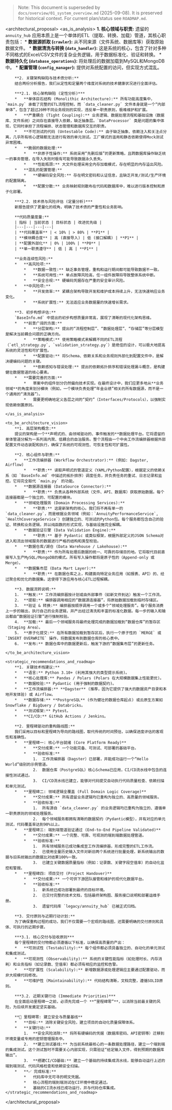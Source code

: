 > Note: This document is superseded by `docs/overview/01_system_overview.md` (2025-09-08). It is preserved for historical context. For current plan/status see `ROADMAP.md`.

<architectural_proposal>
    <as_is_analysis>
        **1. 核心领域与职责:**
        遗留的 `annuity_hub` 应用本质上是一个单体的ETL（提取、转换、加载）管道，其核心职责包括：
        *   **数据源抓取 (`crawler`):** 从不同来源（文件系统、数据库等）获取原始数据文件。
        *   **数据清洗与转换 (`data_handler`):** 这是系统的核心，包含了针对多种不同格式的Excel/CSV文件的复杂业务逻辑，用于数据标准化、验证和转换。
        *   **数据持久化 (`database_operations`):** 将处理后的数据加载到MySQL和MongoDB中。
        *   **配置管理 (`config_manager`):** 提供对系统配置的访问，但实现方式混乱。

        **2. 关键架构缺陷与技术债分析:**
        结合两份分析报告，我们从定性和定量两个维度对系统的技术健康状况进行全面评估。

        ***2.1. 核心架构缺陷 (定性分析)***
        *   **单体巨石结构 (Monolithic Architecture):** 所有功能高度集中，`main.py` 承载了完整的ETL流程控制，而 `data_cleaner.py` 文件本身就是一个“内部单体”，包含了超过20种不同业务规则的实现，违反单一职责原则，极难维护和扩展。
        *   **严重耦合 (Tight Coupling):** 业务逻辑、数据处理流程和基础设施（数据库、文件系统）之间存在直接导入依赖，缺乏抽象层。`DataProcessor` 类是问题的集中体现，它同时承担了流程编排、状态管理和数据库交互的职责。
        *   **不可测试的代码 (Untestable Code):** 由于缺乏抽象、依赖注入和关注点分离，几乎所有核心逻辑都无法进行有效的单元测试。工厂模式的滥用和静态依赖使得Mock测试异常困难。
        *   **脆弱的数据处理:**
            *   **非原子性操作:** 系统采用“先删后插”的更新策略，且跨数据库操作缺乏统一的事务管理，在导入失败时极有可能导致数据永久丢失。
            *   **性能瓶颈:** 大文件处理采用全内存加载模式，存在明显的内存溢出风险。
        *   **混乱的配置管理:**
            *   **硬编码安全风险:** 存在明文密码和认证信息，且缺乏开发/测试/生产环境的配置隔离。
            *   **配置分散:** 业务映射规则散布在代码和数据库中，难以进行版本控制和原子化部署。

        ***2.2. 技术债与风险评估 (定量分析)***
        新报告提供了更量化的视角，明确了技术债的严重性和业务影响。

        **代码质量度量:**
        | 指标 | 当前状态 | 目标状态 | 改进优先级 |
        |---|---|---|---|
        | **代码覆盖率** | < 10% | > 80% | **P1** |
        | **模块耦合度** | 高 (直接导入) | 低 (接口解耦) | **P1** |
        | **配置外部化** | 0% | 100% | **P0** |
        | **单一职责遵守** | 低 | 高 | **P1** |

        **业务连续性风险:**
        *   **高风险项:**
            *   **数据一致性:** 缺乏事务管理，重构和运行期间都可能导致数据不一致。
            *   **系统可用性:** 单点故障风险高，任一组件故障将导致整体系统中断。
            *   **安全合规:** 硬编码凭据存在严重的安全审计风险。
        *   **中风险项:**
            *   **开发效率:** 紧耦合架构导致开发和维护成本持续上升，无法快速响应业务变化。
            *   **系统扩展性:** 无法适应业务数据量的快速增长需求。

        **3. 初步构想评估:**
        `BaseInfo.md` 中提出的初步构想质量非常高，展现了清晰的现代化架构思维。
        *   **前景广阔的方面:**
            *   **分层架构:** 提出的“流程控制层”、“数据处理层”、“存储层”等分层模型是解决当前耦合问题的正确方向。
            *   **策略模式:** 使用策略模式来解耦不同的ETL流程（`etl_strategy.py`, `validation_strategy.py`）是绝佳的设计，可以极大地提高系统的灵活性和可扩展性。
            *   **配置驱动:** 将Schema、依赖关系和业务规则外部化到配置文件中，是解决硬编码问题的关键。
            *   **依赖感知与错误处理:** 提出的依赖拓扑排序和错误处理漏斗概念，是构建健壮数据管道的核心要素。
        *   **需要完善的方面:**
            *   草案中的组件划分仍然偏向技术实现。在最终设计中，我们应更多地从**业务领域**的角度来划分模块（例如，一个模块负责处理“年金业绩”相关的所有数据源，而不是一个通用的“清洗器”）。
            *   需要更明确地定义各层之间的“契约”（Interfaces/Protocols），以强制实现依赖倒置原则。

    </as_is_analysis>

    <to_be_architecture_vision>
        **1. 高层架构概念:**
        提议的架构是一个**声明式的、由领域驱动的、事件触发的**数据处理平台。它将遗留的单体管道分解为一系列高内聚、低耦合的自治服务。整个流程由一个中央工作流编排器根据外部配置文件动态装配和执行，确保了系统的可观测性、可恢复性和可扩展性。

        **2. 核心组件与职责:**
        *   **工作流编排器 (Workflow Orchestrator):** (例如: Dagster, Airflow)
            *   **职责:** 读取声明式的管道定义（YAML/Python配置），根据定义的依赖关系（如 `BaseInfo.md` 中描述的拓扑排序）调度任务，并负责任务的重试、日志记录和监控。它将完全取代 `main.py` 的功能。
        *   **数据源连接器 (DataSource Connector):**
            *   **职责:** 负责从各种外部系统（文件、API、数据库）获取原始数据。每个连接器都是一个独立的、可配置的模块。
        *   **领域处理服务 (Domain Processing Services):**
            *   **职责:** 这是新架构的核心。我们将不再有单一的 `data_cleaner.py`，而是根据业务领域（例如：`AnnuityPerformanceService`, `HealthCoverageService`）创建独立的、可测试的Python包。每个服务都包含自己的验证、转换和业务逻辑，并以纯函数的形式实现，与基础设施完全解耦。
        *   **数据验证引擎 (Data Validation Engine):**
            *   **职责:** 基于 Pydantic 或类似框架，根据外部定义的JSON Schema对进入和流出领域服务的数据进行严格的结构和类型校验。
        *   **数据仓库/湖仓 (Data Warehouse / Lakehouse):**
            *   **职责:** 作为所有处理后数据的统一、可靠的存储目的地。它将取代目前直接写入生产MySQL/MongoDB的模式。所有写入操作都将是原子性的（Append-only 或 Merge）。
        *   **数据集市层 (Data Mart Layer):**
            *   **职责:** 在数据仓库之上，构建面向特定业务应用（如报表、API）的、经过聚合和优化的数据集。这使得下游应用与核心ETL过程解耦。

        **3. 数据流转说明:**
        1.  **触发:** 工作流编排器按计划或由外部事件（如新文件到达）触发一个工作流。
        2.  **提取:** 编排器调用相应的“数据源连接器”，将原始数据加载到临时存储区。
        3.  **验证 & 转换:** 编排器按顺序调用一个或多个“领域处理服务”。每个服务消费上一步的输出，执行自己的业务逻辑，并产出经过清洗和丰富的标准化数据。每一步的输入和输出都由“数据验证引擎”进行强制校验。
        4.  **加载:** 最后一个领域服务将最终处理完成的数据加载到“数据仓库”的暂存区（Staging Area）。
        5.  **原子化提交:** 在所有数据加载到暂存区后，执行一个原子性的 `MERGE` 或 `INSERT OVERWRITE` 操作，将数据发布到数据仓库的核心表中。
        6.  **发布:** 数据仓库中的数据更新后，触发下游的“数据集市层”的更新任务。

    </to_be_architecture_vision>

    <strategic_recommendations_and_roadmap>
        **1. 关键技术栈建议:**
        *   **语言:** Python 3.10+ (利用其强大的类型提示系统)。
        *   **核心处理库:** Pandas / Polars (Polars 在大规模数据集上性能更优)。
        *   **数据校验:** Pydantic (用于强制的数据契约)。
        *   **工作流编排器:** **Dagster** (推荐，因为它提供了强大的数据资产目录和本地开发体验) 或 Airflow。
        *   **数据存储:** **PostgreSQL** (作为健壮的数据仓库起点) 或云原生方案如 Snowflake / BigQuery / Databricks。
        *   **测试框架:** Pytest。
        *   **CI/CD:** GitHub Actions / Jenkins。

        **2. 里程碑驱动的重构路线图:**
        我们采用以目标和里程碑为导向的路线图，取代传统的时间预估，以确保进度评估的客观性和准确性。
        *   **里程碑一: 核心平台就绪 (Core Platform Ready)**
            *   **交付成果:** 一个功能完备、可测试、可部署的基础平台。
            *   **验收标准:**
                1.  工作流编排器（Dagster）已部署，并能成功运行一个“Hello World”级别的示例管道。
                2.  数据仓库（PostgreSQL）核心Schema已应用，CI/CD流水线中包含的连接性测试通过。
                3.  CI/CD流水线已建立，能够对代码提交自动执行代码质量检查、依赖扫描和单元测试。
        *   **里程碑二: 领域逻辑全覆盖 (Full Domain Logic Coverage)**
            *   **交付成果:** 所有遗留业务逻辑均已重构为独立的、高质量的领域服务。
            *   **验收标准:**
                1.  所有源自 `data_cleaner.py` 的业务逻辑均已重构为独立的、遵循单一职责原则的领域处理服务。
                2.  每个领域服务都拥有清晰的数据契约（Pydantic模型），并有对应的单元测试，代码覆盖率达到90%以上。
        *   **里程碑三: 端到端管道验证通过 (End-to-End Pipeline Validated)**
            *   **交付成果:** 一个完整、可靠、可观测的端到端数据处理管道。
            *   **验收标准:**
                1.  所有领域服务已成功集成至工作流编排器，形成完整的ETL工作流。
                2.  已使用全量历史输入文件对新旧两个系统进行批量处理，新系统输出的数据与旧系统输出的数据比对结果100%一致。
                3.  已建立关键数据质量指标（例如：记录数、关键字段空值率）的自动化监控和警报。
        *   **里程碑四: 项目交付 (Project Handover)**
            *   **交付成果:** 一个可供下游团队接管和维护的现代化数据平台。
            *   **验收标准:**
                1.  新系统已成功部署到最终的目标环境。
                2.  已交付完整的技术文档，包括最终架构图、服务接口说明和部署运维手册。
                3.  遗留代码库 `legacy/annuity_hub` 已被正式归档。

        **3. 交付原则与近期行动计划:**
        为了确保重构过程的成功，我们不仅需要一个宏观的路线图，还需要明确的交付原则和具体、可执行的近期步骤。

        ***3.1. 核心交付与验收原则***
        每个里程碑的交付物都必须遵循以下标准，以确保高质量的产出：
        *   **可测试性 (Testability):** 每个组件都必须具备独立的、自动化的单元测试和集成测试。
        *   **可观测性 (Observability):** 系统的关键性能指标（如处理时长、内存消耗）和业务指标（如记录数、空值率）都必须有相应的监控和告警。
        *   **可扩展性 (Scalability):** 新增数据源或处理逻辑应主要通过配置驱动，而非大规模代码修改。
        *   **可维护性 (Maintainability):** 代码结构清晰，文档完整，遵循SOLID原则。

        ***3.2. 近期关键行动 (Immediate Priorities)***
        在全面启动里程碑一之前，必须先完成一个 **“里程碑零”**，以消除当前最关键的风险，为后续开发奠定坚实基础。

        **🎯 里程碑零: 建立安全与质量基线**
        *   **目标:** 消除关键安全风险，建立项目的自动化质量保障体系。
        *   **关键行动:**
            1.  **安全风险消除:** 将所有硬编码的凭据（数据库密码、API密钥等）迁移到环境变量或专用的密钥管理服务中。
            2.  **建立测试基线:** 为当前系统最核心的一条数据处理路径，建立一个端到端的集成测试。这个测试暂时不需要关心内部实现，只需验证“给定输入文件，得到预期的数据库输出”。
            3.  **搭建CI/CD基础:** 建立一个基础的持续集成流水线，能够自动运行上述的端到端测试、代码风格检查和依赖安全扫描。
        *   **✅ 完成标准:**
            *   代码库中无可寻的明文凭据。
            *   核心流程的端到端测试在CI环境中稳定通过。
            *   基础的CI流水线已成功运行，并与代码仓库集成。
    </strategic_recommendations_and_roadmap>
</architectural_proposal>
